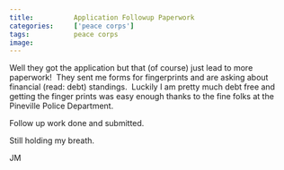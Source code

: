 ```yaml
---
title:			Application Followup Paperwork
categories:		['peace corps']
tags:			peace corps
image:			
---
```


Well they got the application but that (of course) just lead to more paperwork!  They sent me forms for fingerprints and are asking about financial (read: debt) standings.  Luckily I am pretty much debt free and getting the finger prints was easy enough thanks to the fine folks at the Pineville Police Department.

Follow up work done and submitted.

Still holding my breath.

JM
